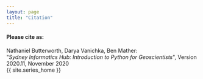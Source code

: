 ```yaml
---
layout: page
title: "Citation"
---
```


#### Please cite as:

Nathaniel Butterworth, Darya Vanichka, Ben Mather:   
"_Sydney Informatics Hub: Introduction to Python for Geoscientists_", Version 2020.11, November 2020   
{{ site.series_home }}

<br>
